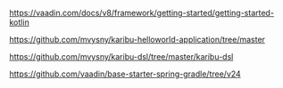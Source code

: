 https://vaadin.com/docs/v8/framework/getting-started/getting-started-kotlin

https://github.com/mvysny/karibu-helloworld-application/tree/master

https://github.com/mvysny/karibu-dsl/tree/master/karibu-dsl

https://github.com/vaadin/base-starter-spring-gradle/tree/v24
